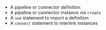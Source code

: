
* A pipeline or connector definition 
* A pipeline or connector instance via `create`
* A `use` statement to import a definition
* A `connect` statement to interlink instances


